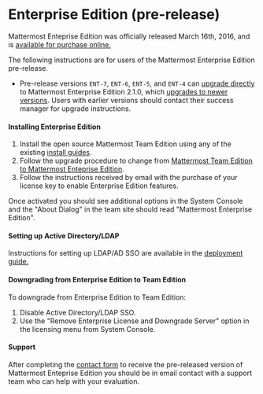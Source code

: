# Enterprise Edition (pre-release)

Mattermost Enteprise Edition was officially released March 16th, 2016, and is [available for purchase online.](https://about.mattermost.com/pricing/)

The following instructions are for users of the Mattermost Enterprise Edition pre-release. 

- Pre-release versions `ENT-7`, `ENT-6`, `ENT-5`, and `ENT-4` can [upgrade directly](http://docs.mattermost.com/administration/upgrade.html#upgrade-team-edition-to-enterprise-edition) to Mattermost Enterprise Edition 2.1.0, which [upgrades to newer versions](http://docs.mattermost.com/administration/upgrade.html#upgrading-enterprise-edition). Users with earlier versions should contact their success manager for upgrade instructions. 

#### Installing Enterprise Edition 

1. Install the open source Mattermost Team Edition using any of the existing [install guides](http://docs.mattermost.com/index.html#install-guides).
2. Follow the upgrade procedure to change from [Mattermost Team Edition to Mattermost Enteprise Edition](http://docs.mattermost.com/administration/upgrade.html#upgrade-team-edition-to-enterprise-edition).
3. Follow the instructions received by email with the purchase of your license key to enable Enterprise Edition features.

Once activated you should see additional options in the System Console and the "About Dialog" in the team site should read "Mattermost Enterprise Edition". 

#### Setting up Active Directory/LDAP

Instructions for setting up LDAP/AD SSO are available in the [deployment guide.](http://docs.mattermost.com/deployment/sso-ldap.html)

#### Downgrading from Enterprise Edition to Team Edition 

To downgrade from Enterprise Edition to Team Edition: 

1. Disable Active Directory/LDAP SSO.
2. Use the "Remove Enterprise License and Downgrade Server" option in the licensing menu from System Console.

#### Support

After completing the [contact form](https://about.mattermost.com/contact/) to receive the pre-released version of Mattermost Enteprise Edition you should be in email contact with a support team who can help with your evaluation.


